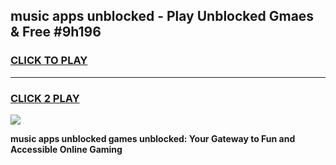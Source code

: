 
## music apps unblocked - Play Unblocked Gmaes & Free #9h196
<h3>
<a href="https://news.freeplayer.one?title=music_apps_unblocked&ref=03M">CLICK TO PLAY</a></h3>
<hr>

<h3>
<a href="https://news.freeplayer.one?title=music_apps_unblocked&ref=03M">CLICK 2 PLAY</a>
  
</h3>

<a href="https://news.freeplayer.one?title=music_apps_unblocked&ref=03M"><img src="https://clearcache.store/games.png"></a>


**music apps unblocked games unblocked: Your Gateway to Fun and Accessible Online Gaming**
